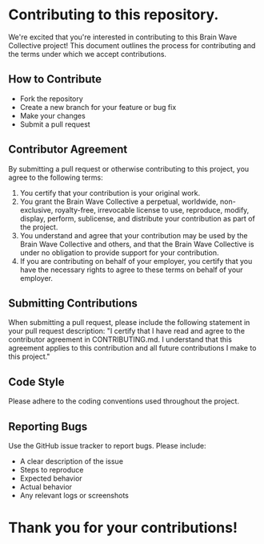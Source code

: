 # Contributing to this repository.
We're excited that you're interested in contributing to this Brain Wave Collective project! This document outlines the process for contributing and the terms under which we accept contributions.

## How to Contribute
- Fork the repository
- Create a new branch for your feature or bug fix
- Make your changes
- Submit a pull request

## Contributor Agreement
By submitting a pull request or otherwise contributing to this project, you agree to the following terms:  

1. You certify that your contribution is your original work.  
2. You grant the Brain Wave Collective a perpetual, worldwide, non-exclusive, royalty-free, irrevocable license to use, reproduce, modify, display, perform, sublicense, and distribute your contribution as part of the project.  
3. You understand and agree that your contribution may be used by the Brain Wave Collective and others, and that the Brain Wave Collective is under no obligation to provide support for your contribution.  
4. If you are contributing on behalf of your employer, you certify that you have the necessary rights to agree to these terms on behalf of your employer.  

## Submitting Contributions
When submitting a pull request, please include the following statement in your pull request description:
"I certify that I have read and agree to the contributor agreement in CONTRIBUTING.md. I understand that this agreement applies to this contribution and all future contributions I make to this project."

## Code Style
Please adhere to the coding conventions used throughout the project.

## Reporting Bugs
Use the GitHub issue tracker to report bugs. Please include:

- A clear description of the issue
- Steps to reproduce
- Expected behavior
- Actual behavior
- Any relevant logs or screenshots

# Thank you for your contributions!
